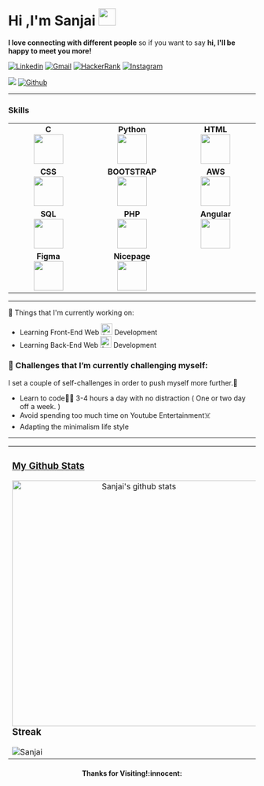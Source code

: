 <!-- Greeting -->
<h1><b>Hi ,I'm Sanjai </b> <img src="https://media.giphy.com/media/hvRJCLFzcasrR4ia7z/giphy.gif" width="35"></h1>

<!--Introduction -->
<b>I love connecting with different people</b> so if you want to say <b>hi, I'll be happy to meet you more!</b>

<!-- Your badges -->

[![Linkedin](https://img.shields.io/badge/-Sanjai-blue?style=flat&logo=Linkedin&logoColor=white)](https://www.linkedin.com/in/sanjai-r-sanjai-r-54b866221/)
[![Gmail](https://img.shields.io/badge/-Sanjai-c14438?style=flat&logo=Gmail&logoColor=white)](mailto:sanjairg2003@gmail.com)
[![HackerRank](https://img.shields.io/badge/-Sanjai-islamicgreen?style=flat&logo=HackerRank&logoColor=black)](https://www.hackerrank.com/h2016102)
[![Instagram](https://img.shields.io/badge/-Sanjai-c13584?style=flat&labelColor=c13584&logo=instagram&logoColor=white)](https://www.instagram.com/__iajnas__/)

<!-- Profile View Count and GitStats -->
![](https://komarev.com/ghpvc/?username=StarkSanjai&style=flat)
[![Github](https://img.shields.io/badge/-Sanjai-black?style=flat&labelColor=black&logo=github&logoColor=white)](https://gitstats.me/StarkSanjai)

<hr>
<h3>Skills</h3>
<table align="center" height="auto">
<tbody>
 
 <tr>
  
<td align="center" width="20%">
<span><b><center>C</center></b></span> 
<img height=60px src="https://cdn.icon-icons.com/icons2/2415/PNG/512/c_original_logo_icon_146611.png"> 
</td>
  
  <td align="center" width="20%" >
<span><b><center>Python</center></b></span> 
<img height=60px src="https://upload.wikimedia.org/wikipedia/commons/thumb/c/c3/Python-logo-notext.svg/1869px-Python-logo-notext.svg.png"> 
</td>
  
<td align="center" width="20%">
<span><b><center>HTML</center></b></span> 
<img height=60px src="https://upload.wikimedia.org/wikipedia/commons/thumb/3/38/HTML5_Badge.svg/2048px-HTML5_Badge.svg.png"> 
</td>
 </tr>
 
<tr>
  <td align="center" width="20%">
<span><b><center>CSS</center></b></span> 
<img height=60px src="https://upload.wikimedia.org/wikipedia/commons/thumb/6/62/CSS3_logo.svg/1200px-CSS3_logo.svg.png"> 
</td>
 
<td align="center" width="20%">
<span><b><center>BOOTSTRAP</center></b></span> 
<img height=60px src="https://upload.wikimedia.org/wikipedia/commons/thumb/b/b2/Bootstrap_logo.svg/2560px-Bootstrap_logo.svg.png"> 
</td>
 
 <td align="center" width="20%">
<span><b><center>AWS</center></b></span> 
<img height=60px src="https://upload.wikimedia.org/wikipedia/commons/thumb/9/93/Amazon_Web_Services_Logo.svg/1024px-Amazon_Web_Services_Logo.svg.png"> 
</td>
 </tr>

 <tr>
<td align="center" width="20%">
<span><b><center>SQL</center></b></span> 
<img height=60px src="https://upload.wikimedia.org/wikipedia/commons/8/87/Sql_data_base_with_logo.png"> 
</td>
  <td align="center" width="20%">
<span><b><center>PHP</center></b></span> 
<img height=60px src="https://upload.wikimedia.org/wikipedia/commons/thumb/2/27/PHP-logo.svg/2560px-PHP-logo.svg.png"> 
</td>
  <td align="center" width="20%">
   <span><b><center>Angular</center></b></span> 
  <img height=60px src="https://upload.wikimedia.org/wikipedia/commons/thumb/c/cf/Angular_full_color_logo.svg/2048px-Angular_full_color_logo.svg.png"> 
  </td>
 </tr>
 <tr>
  <td align="center" width="20%">
      <span><b><center>Figma</center></b></span> 
  <img height=60px src="https://upload.wikimedia.org/wikipedia/commons/3/33/Figma-logo.svg"> 
  </td>
   <td align="center" width="20%">
      <span><b><center>Nicepage</center></b></span> 
  <img height=60px src="https://images.g2crowd.com/uploads/product/image/social_landscape/social_landscape_abcefefd1edd4d99ece7f5a255da2df6/nicepage.png"> 
  </td>
 </tr>
</tbody>
</table>
<hr>

💼  Things that I'm currently working on: 
* Learning Front-End Web <img width="23" height="23" alt="front end logo" src="https://cdn-icons-png.flaticon.com/512/2721/2721616.png">  Development
* Learning Back-End Web <img width="23" height="23" alt="front end logo" src="https://cdn-icons-png.flaticon.com/512/3668/3668474.png">  Development

### 🌱 Challenges that I’m currently challenging myself:
 I set a couple of self-challenges in order to push myself more further.:running: 

* Learn to code:man_technologist: 3-4 hours a day with no distraction ( One or two day off a week. ) 
* Avoid spending too much time on Youtube Entertainment:skull_and_crossbones:
* Adapting the minimalism life style
<hr>
<table align="center">
<tr border="none">
<td width="50%" align="center">
   <a href="https://gitstats.me/vignesho">
    <h3 align="left"> My Github Stats </h3>
  <img width="500" height="auto" align="left" alt="Sanjai's github stats" 
         src="https://github-readme-stats.vercel.app/api?username=StarkSanjai&show_icons=true&theme=light&count_private=true&include_all_commits=true" /></a>
  <br><br>
 
<h3 align="left">Streak</h3>
<img align="left" src="https://github-readme-streak-stats.herokuapp.com/?user=StarkSanjai&" alt="Sanjai" />
</td>

<td width="50%" align="center">
  <img  align="center"  src="https://github-readme-stats.anuraghazra1.vercel.app/api/top-langs/?username=StarkSanjai&theme=light&hide_border=false&no-bg=true&no-frame=true&langs_count=10"/>
  </td>
</tr>
</table>

<h4 align="center"> Thanks for Visiting!:innocent:</h4> 
